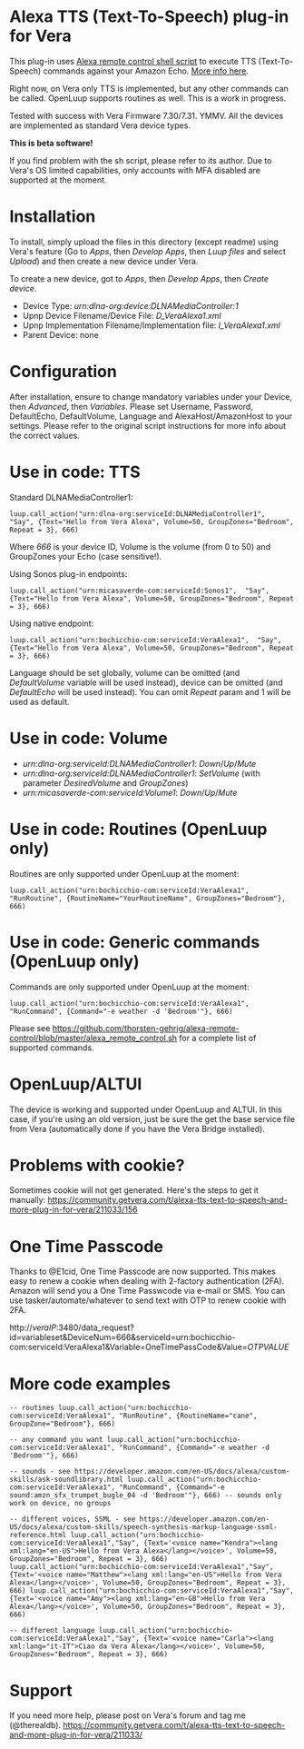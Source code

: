 # Alexa TTS (Text-To-Speech) plug-in for Vera
This plug-in uses [Alexa remote control shell script](https://raw.githubusercontent.com/thorsten-gehrig/alexa-remote-control/master/alexa_remote_control.sh) to execute TTS (Text-To-Speech) commands against your Amazon Echo. [More info here](https://github.com/thorsten-gehrig/alexa-remote-control/).

Right now, on Vera only TTS is implemented, but any other commands can be called.
OpenLuup supports routines as well.
This is a work in progress.

Tested with success with Vera Firmware 7.30/7.31. YMMV.
All the devices are implemented as standard Vera device types.

**This is beta software!**

If you find problem with the sh script, please refer to its author.
Due to Vera's OS limited capabilities, only accounts with MFA disabled are supported at the moment.

# Installation
To install, simply upload the files in this directory (except readme) using Vera's feature (Go to *Apps*, then *Develop Apps*, then *Luup files* and select *Upload*) and then create a new device under Vera.

To create a new device, got to *Apps*, then *Develop Apps*, then *Create device*.

- Device Type: *urn:dlna-org:device:DLNAMediaController:1*
- Upnp Device Filename/Device File: *D_VeraAlexa1.xml*
- Upnp Implementation Filename/Implementation file: *I_VeraAlexa1.xml*
- Parent Device: none

# Configuration
After installation, ensure to change mandatory variables under your Device, then *Advanced*, then *Variables*.
Please set Username, Password, DefaultEcho, DefaultVolume, Language and AlexaHost/AmazonHost to your settings.
Please refer to the original script instructions for more info about the correct values.

# Use in code: TTS
Standard DLNAMediaController1:

`luup.call_action("urn:dlna-org:serviceId:DLNAMediaController1", 
  "Say",
  {Text="Hello from Vera Alexa", Volume=50, GroupZones="Bedroom", Repeat = 3}, 666)`

Where *666* is your device ID, Volume is the volume (from 0 to 50) and GroupZones your Echo (case sensitive!).

Using Sonos plug-in endpoints:

`luup.call_action("urn:micasaverde-com:serviceId:Sonos1", 
  "Say",
  {Text="Hello from Vera Alexa", Volume=50, GroupZones="Bedroom", Repeat = 3}, 666)`

Using native endpoint:

`luup.call_action("urn:bochicchio-com:serviceId:VeraAlexa1", 
  "Say",
  {Text="Hello from Vera Alexa", Volume=50, GroupZones="Bedroom", Repeat = 3}, 666)`

Language should be set globally, volume can be omitted (and *DefaultVolume* variable will be used instead), device can be omitted (and *DefaultEcho* will be used instead).
You can omit *Repeat* param and 1 will be used as default.

# Use in code: Volume
- *urn:dlna-org:serviceId:DLNAMediaController1*: *Down*/*Up*/*Mute*
- *urn:dlna-org:serviceId:DLNAMediaController1*: *SetVolume* (with parameter *DesiredVolume* and *GroupZones*)
- *urn:micasaverde-com:serviceId:Volume1*: *Down*/*Up*/*Mute*

# Use in code: Routines (OpenLuup only)
Routines are only supported under OpenLuup at the moment:

`luup.call_action("urn:bochicchio-com:serviceId:VeraAlexa1", 
  "RunRoutine",
  {RoutineName="YourRoutineName", GroupZones="Bedroom"}, 666)`

# Use in code: Generic commands (OpenLuup only)
Commands are only supported under OpenLuup at the moment:

`luup.call_action("urn:bochicchio-com:serviceId:VeraAlexa1", 
  "RunCommand",
  {Command="-e weather -d 'Bedroom'"}, 666)`

Please see https://github.com/thorsten-gehrig/alexa-remote-control/blob/master/alexa_remote_control.sh for a complete list of supported commands.

# OpenLuup/ALTUI
The device is working and supported under OpenLuup and ALTUI. In this case, if you're using an old version, just be sure the get the base service file from Vera (automatically done if you have the Vera Bridge installed).

# Problems with cookie?
Sometimes cookie will not get generated. Here's the steps to get it manually:
https://community.getvera.com/t/alexa-tts-text-to-speech-and-more-plug-in-for-vera/211033/156

# One Time Passcode
Thanks to @E1cid, One Time Passcode are now supported. This makes easy to renew a cookie when dealing with 2-factory authentication (2FA).
Amazon will send you a One Time Passwcode via e-mail or SMS. You can use tasker/automate/whatever to send text with OTP to renew cookie with 2FA.

http://*veraIP*:3480/data_request?id=variableset&DeviceNum=666&serviceId=urn:bochicchio-com:serviceId:VeraAlexa1&Variable=OneTimePassCode&Value=*OTPVALUE*

# More code examples

`-- routines
luup.call_action("urn:bochicchio-com:serviceId:VeraAlexa1", "RunRoutine", {RoutineName="cane", GroupZone="Bedroom"}, 666)`

`-- any command you want
luup.call_action("urn:bochicchio-com:serviceId:VeraAlexa1", "RunCommand", {Command="-e weather -d 'Bedroom'"}, 666)`

`-- sounds - see https://developer.amazon.com/en-US/docs/alexa/custom-skills/ask-soundlibrary.html
luup.call_action("urn:bochicchio-com:serviceId:VeraAlexa1", "RunCommand", {Command="-e sound:amzn_sfx_trumpet_bugle_04 -d 'Bedroom'"}, 666) -- sounds only work on device, no groups`

`-- different voices, SSML - see https://developer.amazon.com/en-US/docs/alexa/custom-skills/speech-synthesis-markup-language-ssml-reference.html
luup.call_action("urn:bochicchio-com:serviceId:VeraAlexa1","Say", {Text='<voice name="Kendra"><lang xml:lang="en-US">Hello from Vera Alexa</lang></voice>', Volume=50, GroupZones="Bedroom", Repeat = 3}, 666)`
`luup.call_action("urn:bochicchio-com:serviceId:VeraAlexa1","Say", {Text='<voice name="Matthew"><lang xml:lang="en-US">Hello from Vera Alexa</lang></voice>', Volume=50, GroupZones="Bedroom", Repeat = 3}, 666)
luup.call_action("urn:bochicchio-com:serviceId:VeraAlexa1","Say", {Text='<voice name="Amy"><lang xml:lang="en-GB">Hello from Vera Alexa</lang></voice>', Volume=50, GroupZones="Bedroom", Repeat = 3}, 666)`

`-- different language
luup.call_action("urn:bochicchio-com:serviceId:VeraAlexa1","Say", {Text='<voice name="Carla"><lang xml:lang="it-IT">Ciao da Vera Alexa</lang></voice>', Volume=50, GroupZones="Bedroom", Repeat = 3}, 666)`

# Support
If you need more help, please post on Vera's forum and tag me (@therealdb).
https://community.getvera.com/t/alexa-tts-text-to-speech-and-more-plug-in-for-vera/211033/
